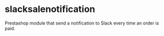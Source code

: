 # slacksalenotification
Prestashop module that send a notification to Slack every time an order is paid.
